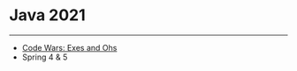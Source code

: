 # Java 2021
<hr/>

<ul>
  <li>
    <a href="https://www.codewars.com/kata/55908aad6620c066bc00002a/train/java"> Code Wars: Exes and Ohs </a> 
  </li>
  <li> 
    Spring 4 & 5 
  </li>
</ul>
  
